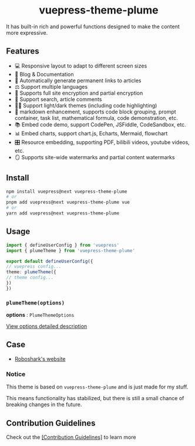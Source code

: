 <h1 align="center">vuepress-theme-plume</h1>

It has built-in rich and powerful functions designed to make the content more expressive.

## Features

- 💻 Responsive layout to adapt to different screen sizes
- 📖 Blog & Documentation
- 🔗 Automatically generate permanent links to articles
- ⚖ Support multiple languages
- 🔑 Supports full site encryption and partial encryption
- 👀 Support search, article comments
- 👨‍💻‍ Support light/dark themes (including code highlighting)
- 📠 markdown enhancement, supports code block grouping, prompt container, task list, mathematical formula, code demonstration, etc.
- 📚 Embed code demo, support CodePen, JSFiddle, CodeSandbox, etc.
- 📊 Embed charts, support chart.js, Echarts, Mermaid, flowchart
- 🎛 Resource embedding, supporting PDF, bilibili videos, youtube videos, etc.
- 🪞 Supports site-wide watermarks and partial content watermarks

## Install

```sh
npm install vuepress@next vuepress-theme-plume
# or
pnpm add vuepress@next vuepress-theme-plume vue
# or
yarn add vuepress@next vuepress-theme-plume
```

## Usage

``` ts
import { defineUserConfig } from 'vuepress'
import { plumeTheme } from 'vuepress-theme-plume'

export default defineUserConfig({
// vuepress config...
theme: plumeTheme({
// theme config...
})
})
```

### `plumeTheme(options)`

__options__ : `PlumeThemeOptions`

[View options detailed description](https://theme-plume.vuejs.press//config/basic/)

## Case

- [Roboshark's website](https://1157.adabit.org/)

### Notice

This theme is based on `vuepress-theme-plume` and is just made for my stuff.

This means functionality has stabilized, but there is still a small chance of breaking changes in the future.

## Contribution Guidelines

Check out the [[Contribution Guidelines]](/CONTRIBUTING.md) to learn more
